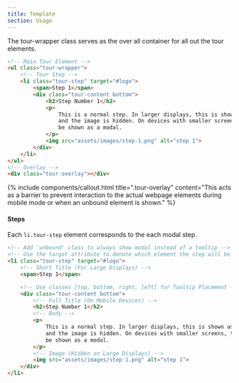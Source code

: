 ```yaml
---
title: Template
section: Usage
---
```


The tour-wrapper class serves as the over all container for all out the tour elements. 

```html
<!-- Main Tour Element -->
<ul class="tour-wrapper">
    <!-- Tour Step -->
	<li class="tour-step" target="#logo">
		<span>Step 1</span>
		<div class="tour-content bottom">
			<h2>Step Number 1</h2>
			<p>
				This is a normal step. In larger displays, this is shown as a tooltip
				and the image is hidden. On devices with smaller screens, this will
				be shown as a modal.
			</p>
			<img src="assets/images/step-1.png" alt="step 1">
		</div>
	</li>
</ul>
<!-- Overlay -->
<div class="tour-overlay"></div>
```

{% include components/callout.html title=".tour-overlay" content="This acts as a barrier to prevent interaction to the actual webpage elements during mobile mode or when an unbound element is shown." %}

#### Steps

Each `li.tour-step` element corresponds to the each modal step.

```html
<!-- Add 'unbound' class to always show modal instead of a tooltip -->
<!-- Use the target attribute to denote which element the step will be bound on -->
<li class="tour-step" target="#logo">
	<!-- Short Title (For Large Displays) -->
	<span>Step 1</span>

	<!-- Use classes [top, bottom, right, left] for Tooltip Placement -->
	<div class="tour-content bottom">
		<!-- Full Title (On Mobile Devices) -->
		<h2>Step Number 1</h2>
		<!-- Body -->		
		<p>
			This is a normal step. In larger displays, this is shown as a tooltip
			and the image is hidden. On devices with smaller screens, this will
			be shown as a modal.
		</p>
		<!-- Image (Hidden on Large Displays) -->
		<img src="assets/images/step-1.png" alt="step 1">
	</div>
</li>
```